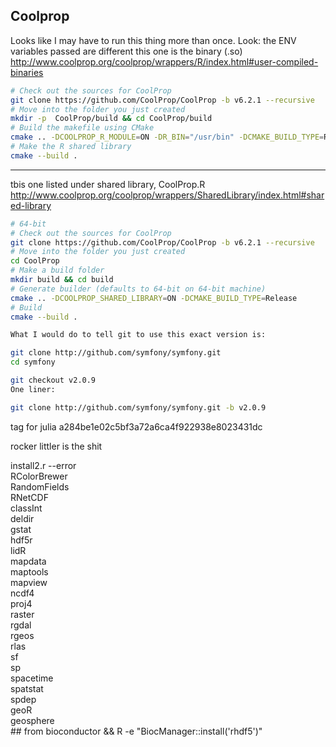
## Coolprop
Looks like I may have to run this thing more than once. Look: the ENV variables passed  are different
this one is the binary (.so)
http://www.coolprop.org/coolprop/wrappers/R/index.html#user-compiled-binaries

```bash
# Check out the sources for CoolProp
git clone https://github.com/CoolProp/CoolProp -b v6.2.1 --recursive
# Move into the folder you just created
mkdir -p  CoolProp/build && cd CoolProp/build
# Build the makefile using CMake
cmake .. -DCOOLPROP_R_MODULE=ON -DR_BIN="/usr/bin" -DCMAKE_BUILD_TYPE=Release
# Make the R shared library
cmake --build .
```

----
tbis one listed under shared library, CoolProp.R
http://www.coolprop.org/coolprop/wrappers/SharedLibrary/index.html#shared-library

```bash
# 64-bit
# Check out the sources for CoolProp
git clone https://github.com/CoolProp/CoolProp -b v6.2.1 --recursive
# Move into the folder you just created
cd CoolProp
# Make a build folder
mkdir build && cd build
# Generate builder (defaults to 64-bit on 64-bit machine)
cmake .. -DCOOLPROP_SHARED_LIBRARY=ON -DCMAKE_BUILD_TYPE=Release
# Build
cmake --build .
```



```sh
What I would do to tell git to use this exact version is:

git clone http://github.com/symfony/symfony.git
cd symfony

git checkout v2.0.9
One liner:

git clone http://github.com/symfony/symfony.git -b v2.0.9
```




tag for julia
a284be1e02c5bf3a72a6ca4f922938e8023431dc

rocker littler is the shit

install2.r --error \
    RColorBrewer \
    RandomFields \
    RNetCDF \
    classInt \
    deldir \
    gstat \
    hdf5r \
    lidR \
    mapdata \
    maptools \
    mapview \
    ncdf4 \
    proj4 \
    raster \
    rgdal \
    rgeos \
    rlas \
    sf \
    sp \
    spacetime \
    spatstat \
    spdep \
    geoR \
    geosphere \
    ## from bioconductor
    && R -e "BiocManager::install('rhdf5')"
